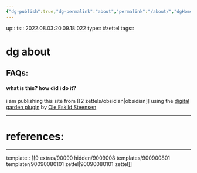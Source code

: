 ```yaml
---
{"dg-publish":true,"dg-permalink":"about","permalink":"/about/","dgHomeLink":true,"dgPassFrontmatter":false}
---
```


up:: 
ts:: 2022.08.03:20.09.18:022
type:: #zettel
tags:: 

# dg about



## FAQs:

#### what is this? how did i do it?
i am publishing this site from [[2 zettels/obsidian|obsidian]] using the [digital garden plugin](https://github.com/oleeskild/obsidian-digital-garden) by [Ole Eskild Steensen](https://ole.dev/)


---
# references:



---
template:: [[9 extras/90090 hidden/9009008 templates/900900801 templater/90090080101 zettel|90090080101 zettel]]
